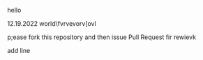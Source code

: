 hello 


12.19.2022
world\fvrvevorv[ovl

p;ease fork this repository and then issue Pull Request fir rewievk


add line
